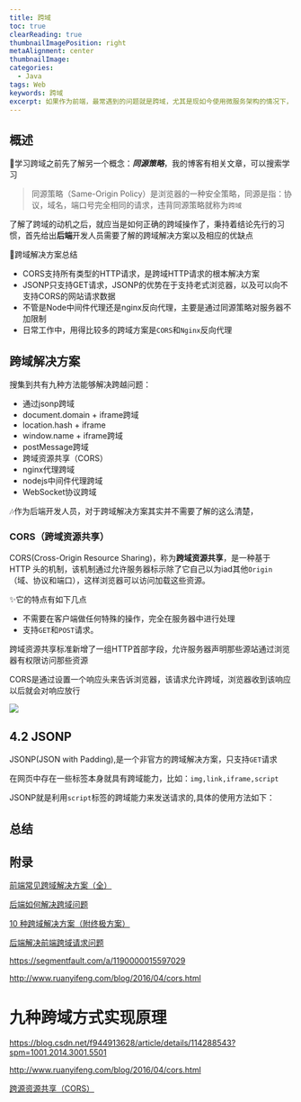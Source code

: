 ```yaml
---
title: 跨域
toc: true
clearReading: true
thumbnailImagePosition: right
metaAlignment: center
thumbnailImage:
categories: 
  - Java
tags: Web
keywords: 跨域
excerpt: 如果作为前端，最常遇到的问题就是跨域，尤其是现如今使用微服务架构的情况下，这种问题更是常见，然而跨域问题并不是只有前端工程师需要关注，作为后端工程师，仍然需要对跨域问题有一个较为深入的了解
---
```

## 概述

:book:学习跨域之前先了解另一个概念：***同源策略***，我的博客有相关文章，可以搜索学习

> 同源策略（Same-Origin Policy）是浏览器的一种安全策略，同源是指：协议，域名，端口号完全相同的请求，违背同源策略就称为`跨域`

了解了跨域的动机之后，就应当是如何正确的跨域操作了，秉持着结论先行的习惯，首先给出**后端**开发人员需要了解的跨域解决方案以及相应的优缺点

:notebook:跨域解决方案总结

- CORS支持所有类型的HTTP请求，是跨域HTTP请求的根本解决方案
- JSONP只支持GET请求，JSONP的优势在于支持老式浏览器，以及可以向不支持CORS的网站请求数据
- 不管是Node中间件代理还是nginx反向代理，主要是通过同源策略对服务器不加限制
- 日常工作中，用得比较多的跨域方案是`CORS`和`Nginx`反向代理

## 跨域解决方案

搜集到共有九种方法能够解决跨越问题：

- 通过jsonp跨域
- document.domain + iframe跨域
- location.hash + iframe
- window.name + iframe跨域
- postMessage跨域
- 跨域资源共享（CORS）
- nginx代理跨域
- nodejs中间件代理跨域
- WebSocket协议跨域

:notes:作为后端开发人员，对于跨域解决方案其实并不需要了解的这么清楚，

### CORS（跨域资源共享）

CORS(Cross-Origin Resource Sharing)，称为**跨域资源共享**，是一种基于 HTTP 头的机制，该机制通过允许服务器标示除了它自己以为iad其他`Origin`（域、协议和端口），这样浏览器可以访问加载这些资源。

:sparkles:它的特点有如下几点

- 不需要在客户端做任何特殊的操作，完全在服务器中进行处理
- 支持`GET`和`POST`请求。

跨域资源共享标准新增了一组HTTP首部字段，允许服务器声明那些源站通过浏览器有权限访问那些资源

CORS是通过设置一个响应头来告诉浏览器，该请求允许跨域，浏览器收到该响应以后就会对响应放行

![](https://cdn.jsdelivr.net/gh/pineapple-man/blogImage@main/image/CORS_principle.png)

## 4.2 JSONP

JSONP(JSON with Padding),是一个非官方的跨域解决方案，只支持`GET`请求

在网页中存在一些标签本身就具有跨域能力，比如：`img,link,iframe,script`

JSONP就是利用`script`标签的跨域能力来发送请求的,具体的使用方法如下：



## 总结





## 附录

[前端常见跨域解决方案（全）](https://segmentfault.com/a/1190000011145364)

[后端如何解决跨域问题](https://blog.csdn.net/weixin_40910372/article/details/100068498)

[10 种跨域解决方案（附终极方案）](https://segmentfault.com/a/1190000022398875)

[后端解决前端跨域请求问题](https://www.jianshu.com/p/ddd86c856883)

https://segmentfault.com/a/1190000015597029

http://www.ruanyifeng.com/blog/2016/04/cors.html



# 九种跨域方式实现原理

https://blog.csdn.net/f944913628/article/details/114288543?spm=1001.2014.3001.5501

http://www.ruanyifeng.com/blog/2016/04/cors.html

[跨源资源共享（CORS）](https://developer.mozilla.org/zh-CN/docs/Web/HTTP/CORS)